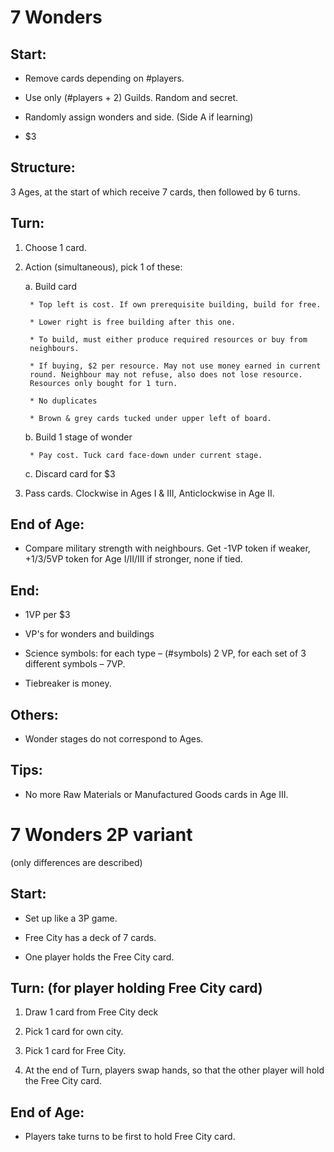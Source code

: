 7 Wonders
=========

Start:
------

* Remove cards depending on #players.

* Use only (#players + 2) Guilds. Random and secret.

* Randomly assign wonders and side.  (Side A if learning)

* $3

Structure:
----------

3 Ages, at the start of which receive 7 cards, then followed by 6 turns.

Turn:
-----

1. Choose 1 card.

2. Action (simultaneous), pick 1 of these:

    a. Build card

        * Top left is cost. If own prerequisite building, build for free.

        * Lower right is free building after this one.

        * To build, must either produce required resources or buy from
        neighbours.

        * If buying, $2 per resource. May not use money earned in current
        round. Neighbour may not refuse, also does not lose resource.
        Resources only bought for 1 turn.

        * No duplicates

        * Brown & grey cards tucked under upper left of board.

    b. Build 1 stage of wonder

        * Pay cost. Tuck card face-down under current stage.

    c. Discard card for $3

3. Pass cards. Clockwise in Ages I & III, Anticlockwise in Age II.

End of Age:
-----------

* Compare military strength with neighbours. Get -1VP token if weaker, +1/3/5VP
token for Age I/II/III if stronger, none if tied.

End:
----

* 1VP per $3

* VP's for wonders and buildings

* Science symbols: for each type – (#symbols) 2 VP, for each set of 3 different
symbols – 7VP.

* Tiebreaker is money.

Others:
-------

* Wonder stages do not correspond to Ages.

Tips:
-----

* No more Raw Materials or Manufactured Goods cards in Age III.


7 Wonders 2P variant
====================

(only differences are described)

Start:
------

* Set up like a 3P game.

* Free City has a deck of 7 cards.

* One player holds the Free City card.

Turn: (for player holding Free City card)
-----------------------------------------

1. Draw 1 card from Free City deck

2. Pick 1 card for own city.

3. Pick 1 card for Free City.

4. At the end of Turn, players swap hands, so that the other player will hold
the Free City card.

End of Age:
-----------

* Players take turns to be first to hold Free City card.

